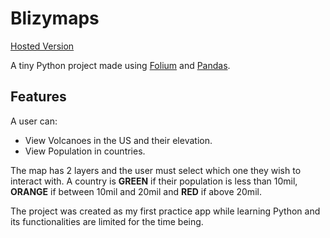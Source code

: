# Blizymaps

[Hosted Version](https://blizymaps.netlify.app/)

A tiny Python project made using [Folium](https://python-visualization.github.io/folium/) and [Pandas](https://pandas.pydata.org/). 

## Features
A user can: 
* View Volcanoes in the US and their elevation. 
* View Population in countries.

The map has 2 layers and the user must select which one they wish to interact with. 
A country is **GREEN** if their population is less than 10mil, **ORANGE** if between 10mil and 20mil and **RED** if above 20mil. 

The project was created as my first practice app while learning Python and its functionalities are limited for the time being. 

